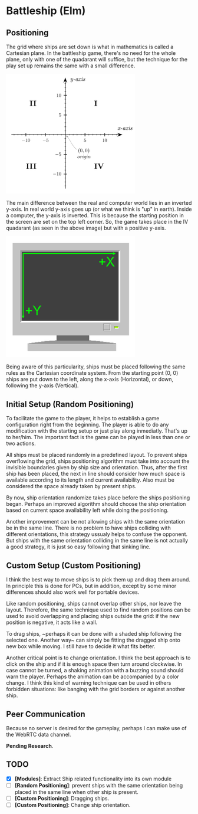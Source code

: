 # Battleship (Elm)

## Positioning

The grid where ships are set down is what in mathematics is called a 
Cartesian plane. In the battleship game, there's no need for the whole plane,
only with one of the quadarant will suffice, but the technique for the play
set up remains the same with a small difference.

<img src="cartesian_coordinates_2D.svg" alt="Cartesian coordinate system" width="350"/>

The main difference between the real and computer world lies in an inverted 
y-axis. In real world y-axis goes up (or what we think is "up" in earth).
Inside a computer, the y-axis is inverted. This is because the starting
position in the screen are set on the top left corner. So, the game takes
place in the IV quadarant (as seen in the above image) but with a positive 
y-axis.

<img src="screen-axes.png" alt="Cartesian coordinate system" width="350"/>

Being aware of this particularity, ships must be placed following the same 
rules as the Cartesian coordinate system. From the starting point (0, 0) 
ships are put down to the left, along the x-axis (Horizontal), or down, 
following the y-axis (Vertical).

## Initial Setup (Random Positioning)

To facilitate the game to the player, it helps to establish a game 
configuration right from the beginning. The player is able to do any 
modification with the starting setup or just play along inmediatly. That's 
up to her/him. The important fact is the game can be played in less than one 
or two actions.

All ships must be placed randomly in a predefined layout. To prevent 
ships overflowing the grid, ships positioning algorithm must take into account 
the invisible boundaries given by ship size and orientation. Thus, after the 
first ship has been placed, the next in line should consider how much space is 
available according to its length and current availability. Also must be 
considered the space already taken by present ships.

By now, ship orientation randomize takes place before the ships positioning 
began. Perhaps an improved algorithm should choose the ship orientation based 
on current space availability left while doing the positioning.

Another improvement can be not allowing ships with the same orientation be in 
the same line. There is no problem to have ships colliding with different 
orientations, this strategy ussualy helps to confuse the opponent. But ships with 
the same orientation colliding in the same line is not actually a good strategy, 
it is just so easy following that sinking line.

## Custom Setup (Custom Positioning)

I think the best way to move ships is to pick them up and drag them around. 
In principle this is done for PCs, but in addition, except by some minor 
differences should also work well for portable devices.

Like random positioning, ships cannot overlap other ships, nor leave the 
layout. Therefore, the same technique used to find random positions can be 
used to avoid overlapping and placing ships outside the grid: if the new 
position is negative, it acts like a wall.

To drag ships, ~perhaps it can be done with a shaded ship following the 
selected one. Another way~ can simply be fitting the dragged ship onto new box 
while moving. I still have to decide it what fits better.

Another critical point is to change orientation. I think the best approach is 
to click on the ship and if it is enough space then turn around clockwise. In 
case cannot be turned, a shaking animation with a buzzing sound should warn 
the player. Perhaps the animation can be accompanied by a color change. I 
think this kind of warning technique can be used in others forbidden 
situations: like banging with the grid borders or against another ship.

## Peer Communication

Because no server is desired for the gameplay, perhaps I can make use of the 
WebRTC data channel.

**Pending Research**.

## TODO
* [x] __[Modules]__: Extract Ship related functionality into its own module
* [ ] __[Random Positioning]__: prevent ships with the same orientation being placed in the 
same line when other ship is present.
* [ ] __[Custom Positioning]__: Dragging ships.
* [ ] __[Custom Positioning]__: Change ship orientation.
